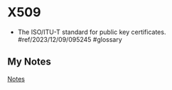 # X509
- The ISO/ITU-T standard for public key certificates. #ref/2023/12/09/095245 #glossary
## My Notes
[Notes](mynotes/x509-notes.md)
